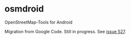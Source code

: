 osmdroid
========

OpenStreetMap-Tools for Android


Migration from Google Code. Still in progress.  See <a href="https://code.google.com/p/osmdroid/issues/detail?id=527">issue 527</a>.
